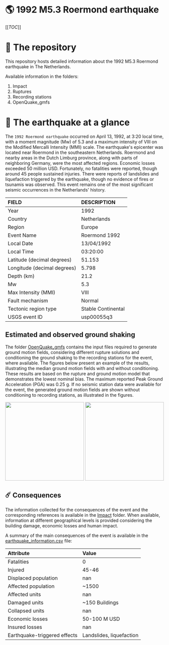 # 🌎 1992 M5.3 Roermond earthquake
[[_TOC_]]

# 📂 The repository

This repository hosts detailed information about the 1992 M5.3 Roermond earthquake in The Netherlands.

Available information in the folders:

1. Impact
2. Ruptures
3. Recording stations
4. OpenQuake_gmfs


# 🚀 The earthquake at a glance 

The `1992 Roermond earthquake` occurred on April 13, 1992, at 3:20 local time, with a moment magnitude (Mw) of 5.3 and a maximum intensity of VIII on the Modified Mercalli Intensity (MMI) scale. The earthquake's epicenter was located near Roermond in the southeastern Netherlands. Roermond and nearby areas in the Dutch Limburg province, along with parts of neighboring Germany, were the most affected regions. Economic losses exceeded 50 million USD. Fortunately, no fatalities were reported, though around 45 people sustained injuries. There were reports of landslides and liquefaction triggered by the earthquake, though no evidence of fires or tsunamis was observed. This event remains one of the most significant seismic occurrences in the Netherlands' history.

| FIELD | DESCRIPTION |
|:-------|:-------------|
| Year | 1992 |
| Country | Netherlands |
| Region | Europe |
| Event Name | Roermond 1992 |
| Local Date | 13/04/1992 |
| Local Time | 03:20:00 |
| Latitude (decimal degrees) | 51.153 |
| Longitude (decimal degrees) | 5.798 |
| Depth (km) | 21.2 |
| Mw | 5.3 |
| Max Intensity (MMI) | VIII |
| Fault mechanism | Normal |
| Tectonic region type | Stable Continental |
| USGS event ID | usp00055q3 |

## Estimated and observed ground shaking

The folder [OpenQuake_gmfs](./OpenQuake_gmfs/) contains the input files required to generate ground motion fields, considering different rupture solutions and conditioning the ground shaking to the recording stations for the event, where available. The figures below present an example of the results, illustrating the median ground motion fields with and without conditioning. These results are based on the rupture and ground motion model that demonstrates the lowest nominal bias. The maximum reported Peak Ground Acceleration (PGA) was 0.25 g. If no seismic station data were available for the event, the generated ground motion fields are shown without conditioning to recording stations, as illustrated in the figures.

<img src="./4_OpenQuake_gmfs/median_gmf_stations_none.png" height="250">
<img src="./4_OpenQuake_gmfs/median_gmf_stations_all.png" height="250">

## ☄️ Consequences

The information collected for the consequences of the event and the corresponding references is available in the [Impact](./Impact) folder. When available, information at different geographical levels is provided considering the building damage, economic losses and human impact.

A summary of the main consequences of the event is available in the [earthquake_information.csv](./earthquake_information.csv) file:

| Attribute | Value |
|:-------|:-------------|
| Fatalities | 0 |
| Injured | 45-46 |
| Displaced population | nan |
| Affected population | ~1500 |
| Affected units | nan |
| Damaged units | ~150 Buildings |
| Collapsed units | nan |
| Economic losses | 50-100 M USD |
| Insured losses | nan |
| Earthquake-triggered effects | Landslides, liquefaction |